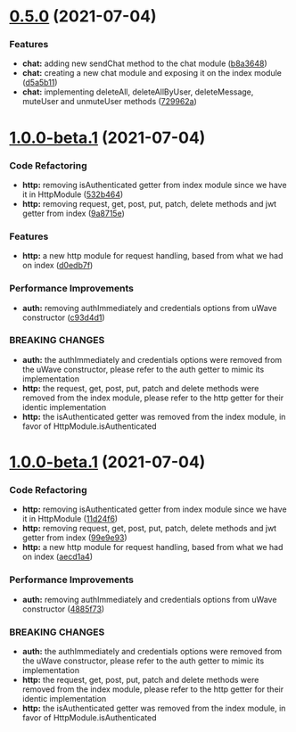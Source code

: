 # [0.5.0](https://github.com/uriell/u-wave-nodejs-client/compare/v0.4.0...v0.5.0) (2021-07-04)


### Features

* **chat:** adding new sendChat method to the chat module ([b8a3648](https://github.com/uriell/u-wave-nodejs-client/commit/b8a36484fe37d6cd3c0d0c5ec7aceb31ff936370))
* **chat:** creating a new chat module and exposing it on the index module ([d5a5b11](https://github.com/uriell/u-wave-nodejs-client/commit/d5a5b117414bc03e1ad0b5ff90afcb8001664738))
* **chat:** implementing deleteAll, deleteAllByUser, deleteMessage, muteUser and unmuteUser methods ([729962a](https://github.com/uriell/u-wave-nodejs-client/commit/729962ab8fe02fe4f0f7495d80606ae4854f7e36))

# [1.0.0-beta.1](https://github.com/uriell/u-wave-nodejs-client/compare/v0.4.0...v1.0.0-beta.1) (2021-07-04)


### Code Refactoring

* **http:** removing isAuthenticated getter from index module since we have it in HttpModule ([532b464](https://github.com/uriell/u-wave-nodejs-client/commit/532b464e04584b751b8af406f863de2533d4cd21))
* **http:** removing request, get, post, put, patch, delete methods and jwt getter from index ([9a8715e](https://github.com/uriell/u-wave-nodejs-client/commit/9a8715e41abbc38766568d4e83903ec48487327c))


### Features

* **http:** a new http module for request handling, based from what we had on index ([d0edb7f](https://github.com/uriell/u-wave-nodejs-client/commit/d0edb7fa0fc6dd4860e760a4fbd19f834abbe9fd))


### Performance Improvements

* **auth:** removing authImmediately and credentials options from uWave constructor ([c93d4d1](https://github.com/uriell/u-wave-nodejs-client/commit/c93d4d13c4444749e281f30417c38604df139c87))


### BREAKING CHANGES

* **auth:** the authImmediately and credentials options were removed from the uWave
constructor, please refer to the auth getter to mimic its implementation
* **http:** the request, get, post, put, patch and delete methods were removed from the index
module, please refer to the http getter for their identic implementation
* **http:** the isAuthenticated getter was removed from the index module, in favor of
HttpModule.isAuthenticated

# [1.0.0-beta.1](https://github.com/uriell/u-wave-nodejs-client/compare/v0.4.0...v1.0.0-beta.1) (2021-07-04)


### Code Refactoring

* **http:** removing isAuthenticated getter from index module since we have it in HttpModule ([11d24f6](https://github.com/uriell/u-wave-nodejs-client/commit/11d24f62bb7e64c7f6ddd144c1428a30ecddbf90))
* **http:** removing request, get, post, put, patch, delete methods and jwt getter from index ([99e9e93](https://github.com/uriell/u-wave-nodejs-client/commit/99e9e9359babc1a562553123fd9218dcf60803ed))
* **http:** a new http module for request handling, based from what we had on index ([aecd1a4](https://github.com/uriell/u-wave-nodejs-client/commit/aecd1a43ab8e5db1129046fd1020786a85b924d6))


### Performance Improvements

* **auth:** removing authImmediately and credentials options from uWave constructor ([4885f73](https://github.com/uriell/u-wave-nodejs-client/commit/4885f734c70780b8f9b1cd36c77b65865ef33851))


### BREAKING CHANGES

* **auth:** the authImmediately and credentials options were removed from the uWave
constructor, please refer to the auth getter to mimic its implementation
* **http:** the request, get, post, put, patch and delete methods were removed from the index
module, please refer to the http getter for their identic implementation
* **http:** the isAuthenticated getter was removed from the index module, in favor of
HttpModule.isAuthenticated
